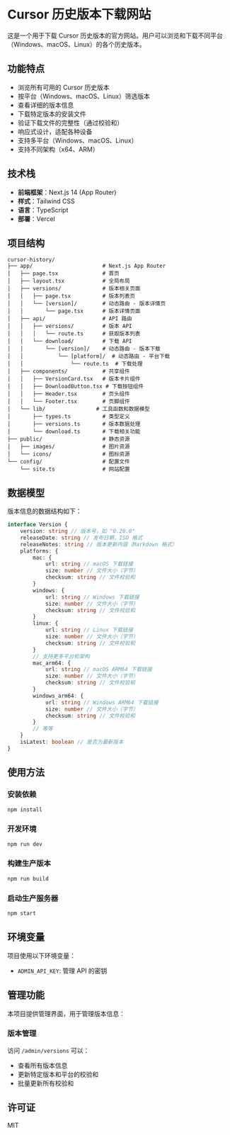 # Cursor 历史版本下载网站

这是一个用于下载 Cursor 历史版本的官方网站。用户可以浏览和下载不同平台（Windows、macOS、Linux）的各个历史版本。

## 功能特点

- 浏览所有可用的 Cursor 历史版本
- 按平台（Windows、macOS、Linux）筛选版本
- 查看详细的版本信息
- 下载特定版本的安装文件
- 验证下载文件的完整性（通过校验和）
- 响应式设计，适配各种设备
- 支持多平台（Windows、macOS、Linux）
- 支持不同架构（x64、ARM）

## 技术栈

- **前端框架**：Next.js 14 (App Router)
- **样式**：Tailwind CSS
- **语言**：TypeScript
- **部署**：Vercel

## 项目结构

```
cursor-history/
├── app/                      # Next.js App Router
│   ├── page.tsx              # 首页
│   ├── layout.tsx            # 全局布局
│   ├── versions/             # 版本相关页面
│   │   ├── page.tsx          # 版本列表页
│   │   └── [version]/        # 动态路由 - 版本详情页
│   │       └── page.tsx      # 版本详情页面
│   ├── api/                  # API 路由
│   │   ├── versions/         # 版本 API
│   │   │   └── route.ts      # 获取版本列表
│   │   └── download/         # 下载 API
│   │       └── [version]/    # 动态路由 - 版本下载
│   │           └── [platform]/  # 动态路由 - 平台下载
│   │               └── route.ts  # 下载处理
│   ├── components/           # 共享组件
│   │   ├── VersionCard.tsx   # 版本卡片组件
│   │   ├── DownloadButton.tsx # 下载按钮组件
│   │   ├── Header.tsx        # 页头组件
│   │   └── Footer.tsx        # 页脚组件
│   └── lib/                # 工具函数和数据模型
│       ├── types.ts          # 类型定义
│       ├── versions.ts       # 版本数据处理
│       └── download.ts       # 下载相关功能
├── public/                   # 静态资源
│   ├── images/               # 图片资源
│   └── icons/                # 图标资源
└── config/                   # 配置文件
    └── site.ts               # 网站配置
```

## 数据模型

版本信息的数据结构如下：

```typescript
interface Version {
	version: string // 版本号，如 "0.20.0"
	releaseDate: string // 发布日期，ISO 格式
	releaseNotes: string // 版本更新内容（Markdown 格式）
	platforms: {
		mac: {
			url: string // macOS 下载链接
			size: number // 文件大小（字节）
			checksum: string // 文件校验和
		}
		windows: {
			url: string // Windows 下载链接
			size: number // 文件大小（字节）
			checksum: string // 文件校验和
		}
		linux: {
			url: string // Linux 下载链接
			size: number // 文件大小（字节）
			checksum: string // 文件校验和
		}
		// 支持更多平台和架构
		mac_arm64: {
			url: string // macOS ARM64 下载链接
			size: number // 文件大小（字节）
			checksum: string // 文件校验和
		}
		windows_arm64: {
			url: string // Windows ARM64 下载链接
			size: number // 文件大小（字节）
			checksum: string // 文件校验和
		}
		// 等等
	}
	isLatest: boolean // 是否为最新版本
}
```

## 使用方法

### 安装依赖

```bash
npm install
```

### 开发环境

```bash
npm run dev
```

### 构建生产版本

```bash
npm run build
```

### 启动生产服务器

```bash
npm start
```

## 环境变量

项目使用以下环境变量：

- `ADMIN_API_KEY`: 管理 API 的密钥

## 管理功能

本项目提供管理界面，用于管理版本信息：

### 版本管理

访问 `/admin/versions` 可以：

- 查看所有版本信息
- 更新特定版本和平台的校验和
- 批量更新所有校验和

## 许可证

MIT
